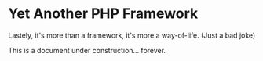 # Yet Another PHP Framework

Lastely, it's more than a framework, it's more a way-of-life. (Just a bad joke)

This is a document under construction... forever.
